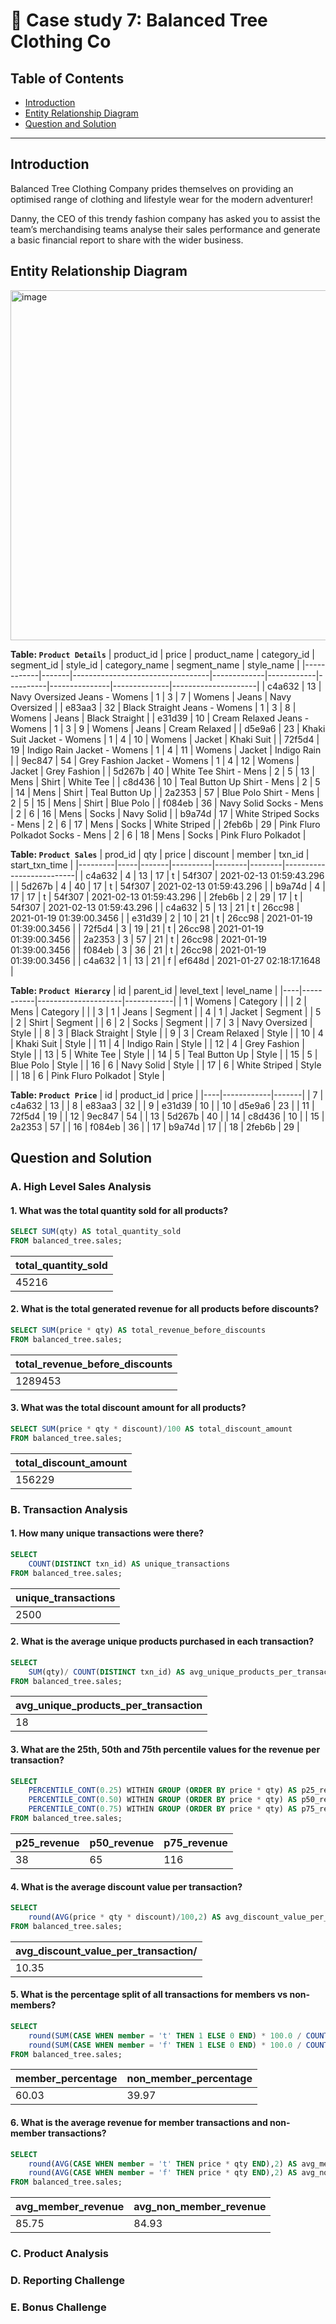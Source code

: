 # 👕 Case study 7: Balanced  Tree Clothing Co

## Table of Contents
- [Introduction](#introduction)
- [Entity Relationship Diagram](#entity-relationship-diagram)
- [Question and Solution](#question-and-solution)

***
## Introduction
Balanced Tree Clothing Company prides themselves on providing an optimised range of clothing and lifestyle wear for the modern adventurer!

Danny, the CEO of this trendy fashion company has asked you to assist the team’s merchandising teams analyse their sales performance and generate a basic financial report to share with the wider business.

## Entity Relationship Diagram
<img width="560" alt="image" src="https://github.com/user-attachments/assets/94cd5ca9-dec3-4714-bc4a-1e5dfcbb51ae">

**Table: `Product Details`**
| product_id | price | product_name                     | category_id | segment_id | style_id | category_name | segment_name | style_name          |
|------------|-------|----------------------------------|-------------|------------|----------|---------------|--------------|---------------------|
| c4a632     | 13    | Navy Oversized Jeans - Womens    | 1           | 3          | 7        | Womens        | Jeans        | Navy Oversized      |
| e83aa3     | 32    | Black Straight Jeans - Womens    | 1           | 3          | 8        | Womens        | Jeans        | Black Straight      |
| e31d39     | 10    | Cream Relaxed Jeans - Womens     | 1           | 3          | 9        | Womens        | Jeans        | Cream Relaxed       |
| d5e9a6     | 23    | Khaki Suit Jacket - Womens       | 1           | 4          | 10       | Womens        | Jacket       | Khaki Suit          |
| 72f5d4     | 19    | Indigo Rain Jacket - Womens      | 1           | 4          | 11       | Womens        | Jacket       | Indigo Rain         |
| 9ec847     | 54    | Grey Fashion Jacket - Womens     | 1           | 4          | 12       | Womens        | Jacket       | Grey Fashion        |
| 5d267b     | 40    | White Tee Shirt - Mens           | 2           | 5          | 13       | Mens          | Shirt        | White Tee           |
| c8d436     | 10    | Teal Button Up Shirt - Mens      | 2           | 5          | 14       | Mens          | Shirt        | Teal Button Up      |
| 2a2353     | 57    | Blue Polo Shirt - Mens           | 2           | 5          | 15       | Mens          | Shirt        | Blue Polo           |
| f084eb     | 36    | Navy Solid Socks - Mens          | 2           | 6          | 16       | Mens          | Socks        | Navy Solid          |
| b9a74d     | 17    | White Striped Socks - Mens       | 2           | 6          | 17       | Mens          | Socks        | White Striped       |
| 2feb6b     | 29    | Pink Fluro Polkadot Socks - Mens | 2           | 6          | 18       | Mens          | Socks        | Pink Fluro Polkadot |

**Table: `Product Sales`**
| prod_id | qty | price | discount | member | txn_id | start_txn_time           |
|---------|-----|-------|----------|--------|--------|--------------------------|
| c4a632  | 4   | 13    | 17       | t      | 54f307 | 2021-02-13 01:59:43.296  |
| 5d267b  | 4   | 40    | 17       | t      | 54f307 | 2021-02-13 01:59:43.296  |
| b9a74d  | 4   | 17    | 17       | t      | 54f307 | 2021-02-13 01:59:43.296  |
| 2feb6b  | 2   | 29    | 17       | t      | 54f307 | 2021-02-13 01:59:43.296  |
| c4a632  | 5   | 13    | 21       | t      | 26cc98 | 2021-01-19 01:39:00.3456 |
| e31d39  | 2   | 10    | 21       | t      | 26cc98 | 2021-01-19 01:39:00.3456 |
| 72f5d4  | 3   | 19    | 21       | t      | 26cc98 | 2021-01-19 01:39:00.3456 |
| 2a2353  | 3   | 57    | 21       | t      | 26cc98 | 2021-01-19 01:39:00.3456 |
| f084eb  | 3   | 36    | 21       | t      | 26cc98 | 2021-01-19 01:39:00.3456 |
| c4a632  | 1   | 13    | 21       | f      | ef648d | 2021-01-27 02:18:17.1648 |

**Table: `Product Hierarcy`**
| id | parent_id | level_text          | level_name |
|----|-----------|---------------------|------------|
| 1  | Womens    | Category            |            |
| 2  | Mens      | Category            |            |
| 3  | 1         | Jeans               | Segment    |
| 4  | 1         | Jacket              | Segment    |
| 5  | 2         | Shirt               | Segment    |
| 6  | 2         | Socks               | Segment    |
| 7  | 3         | Navy Oversized      | Style      |
| 8  | 3         | Black Straight      | Style      |
| 9  | 3         | Cream Relaxed       | Style      |
| 10 | 4         | Khaki Suit          | Style      |
| 11 | 4         | Indigo Rain         | Style      |
| 12 | 4         | Grey Fashion        | Style      |
| 13 | 5         | White Tee           | Style      |
| 14 | 5         | Teal Button Up      | Style      |
| 15 | 5         | Blue Polo           | Style      |
| 16 | 6         | Navy Solid          | Style      |
| 17 | 6         | White Striped       | Style      |
| 18 | 6         | Pink Fluro Polkadot | Style      |

**Table: `Product Price`**
| id | product_id | price |
|----|------------|-------|
| 7  | c4a632     | 13    |
| 8  | e83aa3     | 32    |
| 9  | e31d39     | 10    |
| 10 | d5e9a6     | 23    |
| 11 | 72f5d4     | 19    |
| 12 | 9ec847     | 54    |
| 13 | 5d267b     | 40    |
| 14 | c8d436     | 10    |
| 15 | 2a2353     | 57    |
| 16 | f084eb     | 36    |
| 17 | b9a74d     | 17    |
| 18 | 2feb6b     | 29    |

## Question and Solution
### A. High Level Sales Analysis
#### 1. What was the total quantity sold for all products?
```sql
SELECT SUM(qty) AS total_quantity_sold
FROM balanced_tree.sales;
```
|total_quantity_sold|
|---|
|45216|

#### 2. What is the total generated revenue for all products before discounts?
```sql
SELECT SUM(price * qty) AS total_revenue_before_discounts
FROM balanced_tree.sales;
```
|total_revenue_before_discounts|
|---|
|1289453|

#### 3. What was the total discount amount for all products?
```sql
SELECT SUM(price * qty * discount)/100 AS total_discount_amount
FROM balanced_tree.sales;
```
|total_discount_amount|
|---|
|156229|

### B. Transaction Analysis
#### 1. How many unique transactions were there?
```sql
SELECT
    COUNT(DISTINCT txn_id) AS unique_transactions
FROM balanced_tree.sales;
```
|unique_transactions|
|---|
|2500|

#### 2. What is the average unique products purchased in each transaction?
```sql
SELECT
    SUM(qty)/ COUNT(DISTINCT txn_id) AS avg_unique_products_per_transaction
FROM balanced_tree.sales;
```
|avg_unique_products_per_transaction|
|---|
|18|

#### 3. What are the 25th, 50th and 75th percentile values for the revenue per transaction?
```sql
SELECT
    PERCENTILE_CONT(0.25) WITHIN GROUP (ORDER BY price * qty) AS p25_revenue,
    PERCENTILE_CONT(0.50) WITHIN GROUP (ORDER BY price * qty) AS p50_revenue,
    PERCENTILE_CONT(0.75) WITHIN GROUP (ORDER BY price * qty) AS p75_revenue
FROM balanced_tree.sales;
```
| p25_revenue | p50_revenue | p75_revenue |
|-------------|-------------|-------------|
| 38          | 65          | 116         |

#### 4. What is the average discount value per transaction?
```sql
SELECT
    round(AVG(price * qty * discount)/100,2) AS avg_discount_value_per_transaction
FROM balanced_tree.sales;
```
|avg_discount_value_per_transaction/|
|---|
|10.35|

#### 5. What is the percentage split of all transactions for members vs non-members?
```sql
SELECT
    round(SUM(CASE WHEN member = 't' THEN 1 ELSE 0 END) * 100.0 / COUNT(*),2) AS member_percentage,
    round(SUM(CASE WHEN member = 'f' THEN 1 ELSE 0 END) * 100.0 / COUNT(*),2) AS non_member_percentage
FROM balanced_tree.sales;
```
| member_percentage | non_member_percentage |
|-------------------|-----------------------|
| 60.03             | 39.97                 |

#### 6. What is the average revenue for member transactions and non-member transactions?
```sql
SELECT
    round(AVG(CASE WHEN member = 't' THEN price * qty END),2) AS avg_member_revenue,
    round(AVG(CASE WHEN member = 'f' THEN price * qty END),2) AS avg_non_member_revenue
FROM balanced_tree.sales;
```
| avg_member_revenue | avg_non_member_revenue |
|--------------------|------------------------|
| 85.75              | 84.93                  |

### C. Product Analysis

### D. Reporting Challenge

### E. Bonus Challenge
